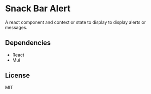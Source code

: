 # Snack Bar Alert

A react component and context or state to display to display alerts or messages.

## Dependencies

- React
- Mui

## License

MIT
